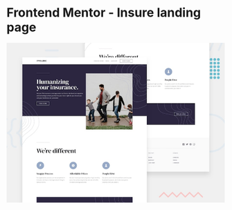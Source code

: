 # Frontend Mentor - Insure landing page

![Design preview for the Insure landing page coding challenge](app/design/desktop-preview.jpg)

